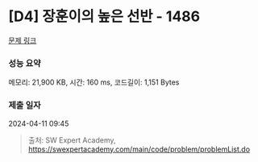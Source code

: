 # [D4] 장훈이의 높은 선반 - 1486 

[문제 링크](https://swexpertacademy.com/main/code/problem/problemDetail.do?contestProbId=AV2b7Yf6ABcBBASw) 

### 성능 요약

메모리: 21,900 KB, 시간: 160 ms, 코드길이: 1,151 Bytes

### 제출 일자

2024-04-11 09:45



> 출처: SW Expert Academy, https://swexpertacademy.com/main/code/problem/problemList.do